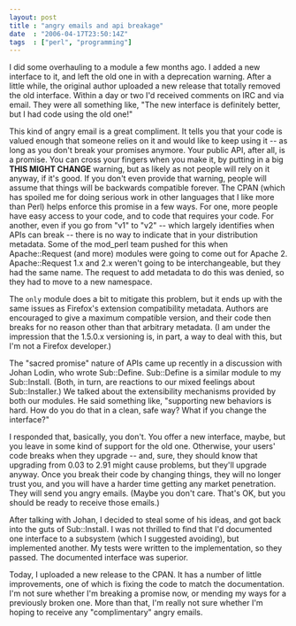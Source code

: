 ```yaml
---
layout: post
title : "angry emails and api breakage"
date  : "2006-04-17T23:50:14Z"
tags  : ["perl", "programming"]
---
```

I did some overhauling to a module a few months ago.  I added a new interface
to it, and left the old one in with a deprecation warning.  After a little
while, the original author uploaded a new release that totally removed the old
interface.  Within a day or two I'd received comments on IRC and via email.
They were all something like, "The new interface is definitely better, but I
had code using the old one!"

This kind of angry email is a great compliment.  It tells you that your code is
valued enough that someone relies on it and would like to keep using it -- as
long as you don't break your promises anymore.  Your public API, after all, is
a promise.  You can cross your fingers when you make it, by putting in a big
**THIS MIGHT CHANGE** warning, but as likely as not people will rely on it
anyway, if it's good.  If you don't even provide that warning, people will
assume that things will be backwards compatible forever.  The CPAN (which has
spoiled me for doing serious work in other languages that I like more than
Perl) helps enforce this promise in a few ways.  For one, more people have easy
access to your code, and to code that requires your code.  For another, even if
you go from "v1" to "v2" -- which largely identifies when APIs can break --
there is no way to indicate that in your distribution metadata.  Some of the
mod_perl team pushed for this when Apache::Request (and more) modules were
going to come out for Apache 2.  Apache::Request 1.x and 2.x weren't going to
be interchangeable, but they had the same name.  The request to add metadata to
do this was denied, so they had to move to a new namespace.

The `only` module does a bit to mitigate this problem, but it ends up with the
same issues as Firefox's extension compatibility metadata.  Authors are
encouraged to give a maximum compatible version, and their code then breaks for
no reason other than that arbitrary metadata.  (I am under the impression that
the 1.5.0.x versioning is, in part, a way to deal with this, but I'm not a
Firefox developer.)

The "sacred promise" nature of APIs came up recently in a discussion with Johan
Lodin, who wrote Sub::Define.  Sub::Define is a similar module to my
Sub::Install.  (Both, in turn, are reactions to our mixed feelings about
Sub::Installer.)  We talked about the extensibility mechanisms provided by both
our modules.  He said something like, "supporting new behaviors is hard.  How
do you do that in a clean, safe way?  What if you change the interface?"

I responded that, basically, you don't.  You offer a new interface, maybe, but
you leave in some kind of support for the old one.  Otherwise, your users' code
breaks when they upgrade -- and, sure, they should know that upgrading from
0.03 to 2.91 might cause problems, but they'll upgrade anyway.  Once you break
their code by changing things, they will no longer trust you, and you will have
a harder time getting any market penetration.  They will send you angry emails.
(Maybe you don't care.  That's OK, but you should be ready to receive those
emails.)

After talking with Johan, I decided to steal some of his ideas, and got back
into the guts of Sub::Install.  I was not thrilled to find that I'd documented
one interface to a subsystem (which I suggested avoiding), but implemented
another.  My tests were written to the implementation, so they passed.  The
documented interface was superior.

Today, I uploaded a new release to the CPAN.  It has a number of little
improvements, one of which is fixing the code to match the documentation.  I'm
not sure whether I'm breaking a promise now, or mending my ways for a
previously broken one.  More than that, I'm really not sure whether I'm hoping
to receive any "complimentary" angry emails.

